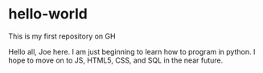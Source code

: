 # hello-world
This is my first repository on GH

Hello all, Joe here. I am just beginning to learn how to program in python. 
I hope to move on to JS, HTML5, CSS, and SQL in the near future. 
